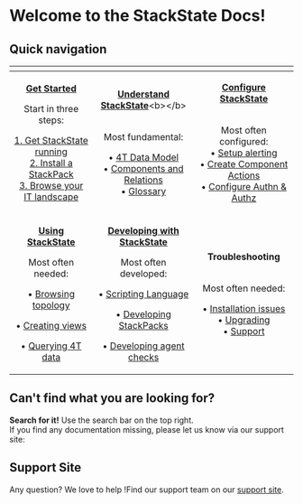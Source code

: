 # Welcome to the StackState Docs!

## Quick navigation

<table>
  <thead>
    <tr>
      <th style="text-align:center"></th>
      <th style="text-align:center"></th>
      <th style="text-align:center"></th>
    </tr>
  </thead>
  <tbody>
    <tr>
      <td style="text-align:center">
        <p><a href="getting_started.md"><b>Get Started</b></a>
        </p>
        <p></p>
        <p>Start in three steps:</p>
        <p><a href="setup/installation/">1. Get StackState running</a>
          <br /><a href="integrations/">2. Install a StackPack</a>
          <br /><a href="use/browsing_topology.md">3. Browse your IT landscape</a>
        </p>
      </td>
      <td style="text-align:center">
        <p><a href="https://docs.stackstate.com/concepts/"><b>Understand StackState</b></a>&lt;b&gt;&lt;/b&gt;</p>
        <p><b><br /></b>Most fundamental:</p>
        <p>&#x2022; <a href="concepts/4t_data_model.md">4T Data Model</a>
          <br />&#x2022; <a href="concepts/components_and_relations.md">Components and Relations</a>
          <br
          />&#x2022; <a href="concepts/glossary.md">Glossary</a>
        </p>
      </td>
      <td style="text-align:center">
        <p><a href="configure/"><b>Configure StackState</b></a>
        </p>
        <p>
          <br />Most often configured:
          <br />&#x2022; <a href="use/alerting.md">Setup alerting</a>
          <br />&#x2022; <a href="configure/component_actions.md">Create Component Actions</a>
          <br
          />&#x2022; <a href="configure/how_to_set_up_roles.md">Configure Authn &amp; Authz</a>
        </p>
      </td>
    </tr>
    <tr>
      <td style="text-align:center">
        <p><a href="use/"><b>Using StackState</b></a><b><br /></b>
        </p>
        <p>Most often needed:</p>
        <p>&#x2022; <a href="use/browsing_topology.md">Browsing topology</a>
        </p>
        <p>&#x2022; <a href="use/views.md">Creating views</a>
        </p>
        <p>&#x2022; <a href="use/queries.md">Querying 4T data</a>
        </p>
      </td>
      <td style="text-align:center">
        <p><a href="develop/"><b>Developing with StackState</b></a><b><br /></b>
        </p>
        <p>Most often developed:</p>
        <p>&#x2022; <a href="develop/scripting/">Scripting Language</a>
        </p>
        <p>&#x2022; <a href="integrations/sdk.md">Developing StackPacks</a>
        </p>
        <p>&#x2022; <a href="develop/agent_check/checks_in_agent_v2.md">Developing agent checks</a>
        </p>
      </td>
      <td style="text-align:center">
        <p><b>Troubleshooting</b>
        </p>
        <p>
          <br />Most often needed:</p>
        <p>&#x2022; <a href="setup/installation/troubleshooting.md">Installation issues</a>
          <br
          />&#x2022; <a href="setup/upgrading.md">Upgrading</a>
          <br />&#x2022; <a href="https://support.stackstate.com">Support</a>
        </p>
      </td>
    </tr>
  </tbody>
</table>

## **Can't find what you are looking for?**

**Search for it!** Use the search bar on the top right.  
If you find any documentation missing, please let us know via our support site:

## **Support Site**

Any question? We love to help !Find our support team on our [support site](http://support.stackstate.com/).

